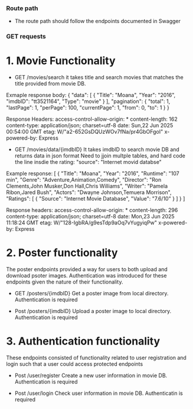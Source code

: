 ### Route path 
- The route path should follow the endpoints documented in Swagger

### GET requests

# 1. Movie Functionality
- GET /movies/search
it takes title and search movies that matches the title provided from movie DB. 

Exmaple response body:
{
  "data": [
    {
      "Title": "Moana",
      "Year": "2016",
      "imdbID": "tt3521164",
      "Type": "movie"
    }
  ],
  "pagination": {
    "total": 1,
    "lastPage": 1,
    "perPage": 100,
    "currentPage": 1,
    "from": 0,
    "to": 1
  }
}

Response Headers:
 access-control-allow-origin: * 
 content-length: 162 
 content-type: application/json; charset=utf-8 
 date: Sun,22 Jun 2025 00:54:00 GMT 
 etag: W/"a2-652GsDQUzWOv7fNa/pr4GbOFgoI" 
 x-powered-by: Express 

- GET  /movies/data/{imdbID}
It takes imdbID to search movie DB and returns data in json format
Need to jjoin multple tables, and hard code the line insdie the rating: "source": "Internet movid databse"

Example response:
[
  {
    "Title": "Moana",
    "Year": "2016",
    "Runtime": "107 min",
    "Genre": "Adventure,Animation,Comedy",
    "Director": "Ron Clements,John Musker,Don Hall,Chris Williams",
    "Writer": "Pamela Ribon,Jared Bush",
    "Actors": "Dwayne Johnson,Temuera Morrison",
    "Ratings": [
      {
        "Source": "Internet Movie Database",
        "Value": "7.6/10"
      }
    ]
  }
]

Response headers: 
access-control-allow-origin: * 
 content-length: 296 
 content-type: application/json; charset=utf-8 
 date: Mon,23 Jun 2025 11:18:24 GMT 
 etag: W/"128-IgbRA/g9esTdp9aOq7vYugyiqPw" 
 x-powered-by: Express 

# 2. Poster functionality
The poster endpoints provided a way for users to both upload and download psoter images. Authentication was introduced for these endpoints given the nature of their functionality.

- GET /posters/{imdbID}
Get a poster image from local directory. Authentication is required 

- Post /posters/{imdbID}
Upload a poster image to local directory. Authentication is required


# 3. Authentication functionality
These endpoints consisted of functionality related to user registration and login such that a user could access protected endpoints

- Post /user/register
Create a new user information in movie DB. Authentication is required

- Post /user/login
Check user information in movie DB. Authenticatin is required 
